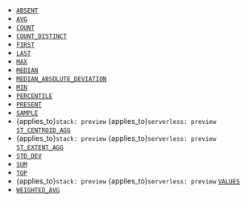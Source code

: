 * [`ABSENT`](../../functions-operators/aggregation-functions.md#esql-absent)
* [`AVG`](../../functions-operators/aggregation-functions.md#esql-avg)
* [`COUNT`](../../functions-operators/aggregation-functions.md#esql-count)
* [`COUNT_DISTINCT`](../../functions-operators/aggregation-functions.md#esql-count_distinct)
* [`FIRST`](../../functions-operators/aggregation-functions.md#esql-first)
* [`LAST`](../../functions-operators/aggregation-functions.md#esql-last)
* [`MAX`](../../functions-operators/aggregation-functions.md#esql-max)
* [`MEDIAN`](../../functions-operators/aggregation-functions.md#esql-median)
* [`MEDIAN_ABSOLUTE_DEVIATION`](../../functions-operators/aggregation-functions.md#esql-median_absolute_deviation)
* [`MIN`](../../functions-operators/aggregation-functions.md#esql-min)
* [`PERCENTILE`](../../functions-operators/aggregation-functions.md#esql-percentile)
* [`PRESENT`](../../functions-operators/aggregation-functions.md#esql-present)
* [`SAMPLE`](../../functions-operators/aggregation-functions.md#esql-sample)
* {applies_to}`stack: preview` {applies_to}`serverless: preview` [`ST_CENTROID_AGG`](../../functions-operators/aggregation-functions.md#esql-st_centroid_agg)
* {applies_to}`stack: preview` {applies_to}`serverless: preview` [`ST_EXTENT_AGG`](../../functions-operators/aggregation-functions.md#esql-st_extent_agg)
* [`STD_DEV`](../../functions-operators/aggregation-functions.md#esql-std_dev)
* [`SUM`](../../functions-operators/aggregation-functions.md#esql-sum)
* [`TOP`](../../functions-operators/aggregation-functions.md#esql-top)
* {applies_to}`stack: preview` {applies_to}`serverless: preview` [`VALUES`](../../functions-operators/aggregation-functions.md#esql-values)
* [`WEIGHTED_AVG`](../../functions-operators/aggregation-functions.md#esql-weighted_avg)
